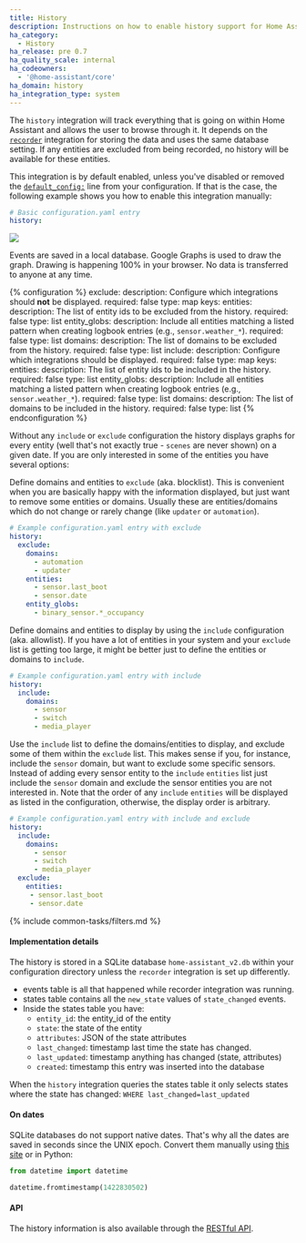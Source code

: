 ```yaml
---
title: History
description: Instructions on how to enable history support for Home Assistant.
ha_category:
  - History
ha_release: pre 0.7
ha_quality_scale: internal
ha_codeowners:
  - '@home-assistant/core'
ha_domain: history
ha_integration_type: system
---
```


The `history` integration will track everything that is going on within Home
Assistant and allows the user to browse through it. It depends on the [`recorder`](/integrations/recorder/)
integration for storing the data and uses the same database setting.
If any entities are excluded from being recorded,
no history will be available for these entities.

This integration is by default enabled, unless you've disabled or removed the [`default_config:`](/integrations/default_config/) line from your configuration. If that is the case, the following example shows you how to enable this integration manually:

```yaml
# Basic configuration.yaml entry
history:
```

<p class='img'>
  <a href='/images/screenshots/component_history_24h.png'>
    <img src='/images/screenshots/component_history_24h.png' />
  </a>
</p>

<div class='note'>
Events are saved in a local database. Google Graphs is used to draw the graph.
Drawing is happening 100% in your browser. No data is transferred to anyone at any time.
</div>

{% configuration %}
exclude:
  description: Configure which integrations should **not** be displayed.
  required: false
  type: map
  keys:
    entities:
      description: The list of entity ids to be excluded from the history.
      required: false
      type: list
    entity_globs:
      description: Include all entities matching a listed pattern when creating logbook entries (e.g., `sensor.weather_*`).
      required: false
      type: list
    domains:
      description: The list of domains to be excluded from the history.
      required: false
      type: list
include:
  description: Configure which integrations should be displayed.
  required: false
  type: map
  keys:
    entities:
      description: The list of entity ids to be included in the history.
      required: false
      type: list
    entity_globs:
      description: Include all entities matching a listed pattern when creating logbook entries (e.g., `sensor.weather_*`).
      required: false
      type: list
    domains:
      description: The list of domains to be included in the history.
      required: false
      type: list
{% endconfiguration %}

Without any `include` or `exclude` configuration the history displays graphs for
 every entity (well that's not exactly true -
 `scenes` are never shown) on a given date. If you are only interested in some
 of the entities you have several options:

Define domains and entities to `exclude` (aka. blocklist). This is convenient
when you are basically happy with the information displayed, but just want to
remove some entities or domains. Usually these are entities/domains which do not
change or rarely change (like `updater` or `automation`).

```yaml
# Example configuration.yaml entry with exclude
history:
  exclude:
    domains:
      - automation
      - updater
    entities:
      - sensor.last_boot
      - sensor.date
    entity_globs:
      - binary_sensor.*_occupancy
```

Define domains and entities to display by using the `include` configuration
(aka. allowlist). If you have a lot of entities in your system and your
`exclude` list is getting too large, it might be better just to define the
entities or domains to `include`.

```yaml
# Example configuration.yaml entry with include
history:
  include:
    domains:
      - sensor
      - switch
      - media_player
```

Use the `include` list to define the domains/entities to display, and exclude
some of them within the `exclude` list. This makes sense if you, for instance,
include the `sensor` domain, but want to exclude some specific sensors. Instead
of adding every sensor entity to the `include` `entities` list just include the
`sensor` domain and exclude the sensor entities you are not interested in.
Note that the order of any `include` `entities` will be displayed as listed in
the configuration, otherwise, the display order is arbitrary.

```yaml
# Example configuration.yaml entry with include and exclude
history:
  include:
    domains:
      - sensor
      - switch
      - media_player
  exclude:
    entities:
     - sensor.last_boot
     - sensor.date
```

{% include common-tasks/filters.md %}

#### Implementation details

The history is stored in a SQLite database `home-assistant_v2.db` within your
configuration directory unless the `recorder` integration is set up differently.

- events table is all that happened while recorder integration was running.
- states table contains all the `new_state` values of `state_changed` events.
- Inside the states table you have:
  - `entity_id`: the entity_id of the entity
  - `state`: the state of the entity
  - `attributes`: JSON of the state attributes
  - `last_changed`: timestamp last time the state has changed.
  - `last_updated`: timestamp anything has changed (state, attributes)
  - `created`: timestamp this entry was inserted into the database

When the `history` integration queries the states table it only selects states
where the state has changed: `WHERE last_changed=last_updated`

#### On dates

SQLite databases do not support native dates. That's why all the dates are saved
in seconds since the UNIX epoch. Convert them manually using
[this site](https://www.epochconverter.com/) or in Python:

```python
from datetime import datetime

datetime.fromtimestamp(1422830502)
```

#### API

The history information is also available through the
[RESTful API](/developers/rest_api/#get-apihistory).
